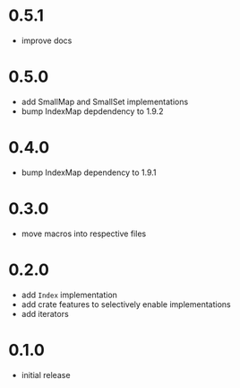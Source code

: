 # 0.5.1
 - improve docs

# 0.5.0
 - add SmallMap and SmallSet implementations
 - bump IndexMap depdendency to 1.9.2

# 0.4.0
 - bump IndexMap dependency to 1.9.1

# 0.3.0
 - move macros into respective files
# 0.2.0
 - add `Index` implementation
 - add crate features to selectively enable implementations
 - add iterators
 
# 0.1.0
 - initial release